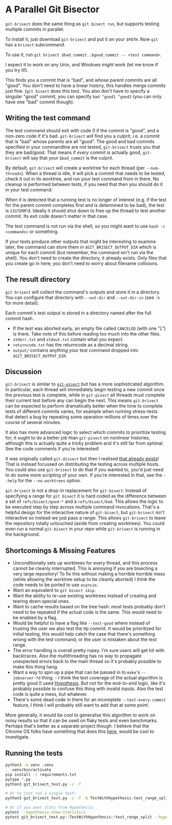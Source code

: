 # A Parallel Git Bisector

`git-brisect` does the same thing as `git bisect run`, but supports testing
multiple commits in parallel.

To install it, just download `git-brisect` and put it on your `$PATH`.
Now `git` has a `brisect` subcommand.

To use it, run `git brisect $bad_commit..$good_commit -- <test command>`.

I expect it to work on any Unix, and Windows _might_ work (let me know if you
try it!).

This finds you a commit that is "bad", and whose parent commits are all "good".
You don't need to have a linear history, this handles merge commits just fine.
(`git bisect` does this too). You also don't have to specify a singular "good"
commit, you can specify `bad ^good1 ^good2` (you can only have one "bad" commit
though).

## Writing the test command

The test command should exit with code 0 if the commit is "good", and a non-zero
code if it's bad. `git-brisect` will find you a _culprit_, i.e. a commit that is
"bad" whose parents are all "good". The good and bad commits specified in your
commandline are not tested, `git-brisect` trusts you that they are bad/good.
That means if _every_ commit is actually good, `git-brisect` will say that your
`$bad_commit` is the culprit.

By default, `git-brisect` will create a worktree for each thread (per
`--num-threads`). When a thread is idle, it will pick a commit that needs to be
tested, check it out in its worktree, and run your test command from in there.
No cleanup is performed between tests, if you need that then you should do it in
your test command.

When it is detected that a running test is no longer of interest (e.g. if the
test for the parent commit completes first and is determined to be bad), the
test is `SIGTERM`'d. Ideally it should shut down to free up the thread to test
another commit. Its exit code doesn't matter in that case.

The test command is not run via the shell, so you might want to use `bash -c
<commands>` or something.

If your tests produce other outputs that might be interesting to examine later,
the command can store them in `$GIT_BRISECT_OUTPUT_DIR` which is unique for each
commit (but remember, the command isn't run via the shell). You don't need to
create the directory, it already exists. Only files that you create go in here;
you don't need to worry about filename collisions.

## The result directory

`git-brisect` will collect the command's outputs and store it in a directory.
You can configure that directory with `--out-dir` and `--out-dir-in` (see `-h`
for more detail).

Each commit's test output is stored in a directory named after the full
commit hash.

 - If the test was aborted early, an empty file called `CANCELED` (with one
   "L") is there. Take note of this before reading too much into the other
   files.
 - `stderr.txt` and `stdout.txt` contain what you expect.
 - `returncode.txt` has the returncode as a decimal string.
 - `output/` contains anything your test command dropped into
   `$GIT_BRISECT_OUTPUT_DIR`.

## Discussion

`git-brisect` is similar to
[`git-pisect`](https://github.com/hoelzro/git-pisect/blob/master/git-pisect) but
has a more sophisticated algorithm. In particular, each thread will immediately
begin testing a new commit once the previous test is complete, while in
`git-pisect` all threads must complete their current test before any can begin
the next. This means `git-brisect` can be expected to perform dramatically
better when the time to complete tests of different commits varies, for example
when running stress-tests that detect a bug by repeating some operation millions
of times over the course of several minutes.

It also has more advanced logic to select which commits to prioritize testing
for; it ought to do a better job htan `git-pisect` on nonlinear histories,
although this is actually quite a tricky problem and it's still far from
optimal. See the code comments if you're interested!

It was originally called `git-dissect` but then I realised [that already
exists](https://github.com/talshorer/git-dissect)! That is instead focussed on
distributing the testing across multiple hosts. You could also use `git-brisect`
to do that if you wanted to, you'd just need to do some more scripting of your
own. If you're interested in that, see the `--help` for the `--no-worktrees`
option.

`git-brisect` is not a drop-in replacement for `git-bisect`: Instead of
specifying a range for `git bisect` it is hard coded as the difference between a
set of `refs/bisect/good-*` and a `refs/bisect/bad`. This allows the logic to be
executed step by step across multiple command invocations. That's a helpful
design for the interactive nature of `git-bisect`, but `git-brisect` isn't
interactive so instead we just pass a range. This allows `git-brisect` to leave
the repository totally untouched (aside from creating worktrees). You could even
run a normal `git-bisect` in your repo while `git-brisect` is running in the
background.

## Shortcomings & Missing Features

 - Unconditionally sets up worktrees for every thread, and this process cannot
   be cleanly interrupted. This is annoying if you are bisecting a very large
   repository! To fix this without making a horrible horrible mess (while
   allowing the worktree setup to be cleanly aborted) I think the code needs to
   be ported to use `asyncio`.
 - Want an equivalent to `git bisect skip`.
 - Want the ability to re-use existing worktrees instead of creating and tearing down
   special ones.
 - Want to cache results based on the tree hash: most tests probably don't need
   to be repeated if the actual code is the same. This would need to be enabled
   by a flag.
 - Would be helpful to have a flag like `--test-good` where instead of trusting
   the user we also test the tip commit. It would be prioritized for initial
   testing, this would help catch the case that there's something wrong with the
   test command, or the user is mistaken about the test range.
 - The error handling is overall pretty ropey. I'm sure users will get hit with
   backtraces. Also the multithreading has no way to propagate unexpected errors
   back to the main thread so it's probably possible to make this thing hang.
 - Want a way to spin up a pipe that can be passed in to `make`'s
   `--jobserver-fd` thing.  - I think the test coverage of the actual algorithm
   is pretty good (I used [Hypothesis](https://hypothesis.readthedocs.io). But
   not for the end-to-end logic, like it's probably possible to confuse this
   thing with invalid inputs. Also the test code is quite a mess, but whatever.
 - There's some dead code in there for an incomplete `--test-every-commit`
   feature, I think I will probably still want to add that at some point.

More generally, it would be cool to generalise this algorithm to work on noisy
results so that it can be used on flaky tests and even benchmarks. Perhaps
that's better as a separate project though. I believe that the Chrome OS folks
have something that does this
[here](https://chromium.googlesource.com/chromiumos/platform/bisect-kit/), would
be cool to investigate.

## Running the tests

```sh
python3 -m venv .venv
. .venv/bin/activate
pip install -r requirements.txt
pytype *.py
python3 git_brisect_test.py -c -f

# Or to just run a single test:
python3 git_brisect_test.py -c -f -b TestWithHypothesis.test_range_split

# Or if you want stats from Hypothesis:
pytest --hypothesis-show-statistics
pytest git_brisect_test.py::TestWithHypothesis::test_range_split --hypothesis-show-statistics
```